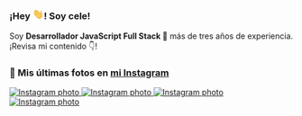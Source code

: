 <h3>¡Hey <img src="https://raw.githubusercontent.com/ABSphreak/ABSphreak/master/gifs/Hi.gif" width="20px" decondig="async">! Soy cele!</h3>

<p>Soy <strong>Desarrollador JavaScript Full Stack 🚀</strong> más de tres años de experiencia.<br />¡Revisa mi contenido 👇!</p>

### 📸 Mis últimas fotos en [mi Instagram](https://instagram.com/cele)


<a href='https://instagram.com/p/C1UpuSGLQiG' target='_blank'>
  <img width='20%' src='https://instagram.fkiv3-1.fna.fbcdn.net/v/t51.29350-15/412513918_1325803934584302_4400498733289087214_n.jpg?stp=dst-jpg_e15&_nc_ht=instagram.fkiv3-1.fna.fbcdn.net&_nc_cat=106&_nc_ohc=J9c_UIMWp-UQ7kNvgHfySQe&edm=APU89FABAAAA&ccb=7-5&oh=00_AYBR8QNGx4r3rmTdnxjFn9430Z8_GmvVm8i0z12HfVW3vw&oe=66698F9D&_nc_sid=bc0c2c' alt='Instagram photo' />
</a>
<a href='https://instagram.com/p/CzMY3lzxgmx' target='_blank'>
  <img width='20%' src='https://instagram.fkiv3-1.fna.fbcdn.net/v/t51.29350-15/398916226_819142863293745_2426123683154743297_n.webp?stp=dst-jpg_e35&_nc_ht=instagram.fkiv3-1.fna.fbcdn.net&_nc_cat=109&_nc_ohc=DSRiNVzxdQYQ7kNvgGUSqy5&edm=APU89FABAAAA&ccb=7-5&oh=00_AYCPhbwUE1QS4j6xubdLK8GgfqFwAzvD80wQOP9V33KjQQ&oe=66698E8C&_nc_sid=bc0c2c' alt='Instagram photo' />
</a>
<a href='https://instagram.com/p/CygbQv4uqxM' target='_blank'>
  <img width='20%' src='https://instagram.fkiv3-1.fna.fbcdn.net/v/t51.29350-15/391525959_236593062741789_5868561716480810596_n.webp?stp=dst-jpg_e35&_nc_ht=instagram.fkiv3-1.fna.fbcdn.net&_nc_cat=109&_nc_ohc=yDGOkRAq9LUQ7kNvgGaGItD&edm=APU89FABAAAA&ccb=7-5&oh=00_AYD_56UeE4_Z3nkqWtM6YBtS0uAg0AP5JCrFYIsC-cIXQg&oe=666994C8&_nc_sid=bc0c2c' alt='Instagram photo' />
</a>
<a href='https://instagram.com/p/CxTmOF6vN8M' target='_blank'>
  <img width='20%' src='https://instagram.fkiv3-1.fna.fbcdn.net/v/t51.29350-15/378565944_323878180141713_8920720304536029091_n.jpg?stp=dst-jpg_e15&_nc_ht=instagram.fkiv3-1.fna.fbcdn.net&_nc_cat=109&_nc_ohc=ACO2o6ucOgIQ7kNvgHUMGVe&edm=APU89FABAAAA&ccb=7-5&oh=00_AYDvJ1lr-Ef3tIBABLw1lDscE572rd6jlM683Qy1P8knGA&oe=66698E92&_nc_sid=bc0c2c' alt='Instagram photo' />
</a>
